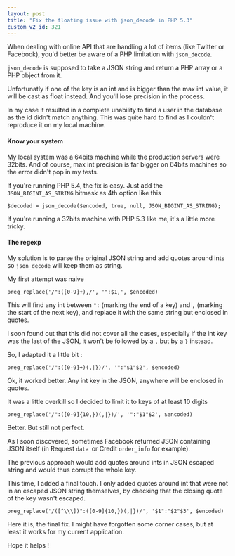 ```yaml
---
layout: post
title: "Fix the floating issue with json_decode in PHP 5.3"
custom_v2_id: 321
---
```


<p>When dealing with online API that are handling a lot of items (like Twitter or Facebook), you'd better be aware of a PHP limitation with <code>json_decode</code>.</p>
<p><code>json_decode</code> is supposed to take a JSON string and return a PHP array or a PHP object from it.</p>
<p>Unfortunatly if one of the key is an int and is bigger than the max int value, it will be cast as float instead. And you'll lose precision in the process.</p>
<p>In my case it resulted in a complete unability to find a user in the database as the id didn't match anything. This was quite hard to find as I couldn't reproduce it on my local machine.</p>
<h4>Know your system</h4>
<p>My local system was a 64bits machine while the production servers were 32bits. And of course, max int precision is far bigger on 64bits machines so the error didn't pop in my tests.</p>
<p>If you're running PHP 5.4, the fix is easy. Just add the <code>JSON_BIGINT_AS_STRING</code> bitmask as 4th option like this</p>
<pre><code lang="php">$decoded = json_decode($encoded, true, null, JSON_BIGINT_AS_STRING);</code></pre>
<p>If you're running a 32bits machine with PHP 5.3 like me, it's a little more tricky.</p>
<h4>The regexp</h4>
<p>My solution is to parse the original JSON string and add quotes around ints so <code>json_decode</code> will keep them as string.</p>
<p>My first attempt was naive</p>
<pre><code lang="php">preg_replace('/":([0-9]+),/', '":$1,', $encoded)</code></pre>
<p>This will find any int between <code>":</code> (marking the end of a key) and <code>,</code> (marking the start of the next key), and replace it with the same string but enclosed in quotes.</p>
<p>I soon found out that this did not cover all the cases, especially if the int key was the last of the JSON, it won't be followed by a <code>,</code> but by a <code>}</code> instead.</p>
<p>So, I adapted it a little bit :</p>
<pre><code lang="php">preg_replace('/":([0-9]+)(,|})/', '":"$1"$2', $encoded)</code></pre>
<p>Ok, it worked better. Any int key in the JSON, anywhere will be enclosed in quotes.</p>
<p>It was a little overkill so I decided to limit it to keys of at least 10 digits</p>
<pre><code lang="php">preg_replace('/":([0-9]{10,})(,|})/', '":"$1"$2', $encoded)</code></pre>
<p>Better. But still not perfect.</p>
<p>As I soon discovered, sometimes Facebook returned JSON containing JSON itself (in Request <code>data </code>or Credit <code>order_info</code> for example).</p>
<p>The previous approach would add quotes around ints in JSON escaped string and would thus corrupt the whole key.</p>
<p>This time, I added a final touch. I only added quotes around int that were not in an escaped JSON string themselves, by checking that the closing quote of the key wasn't escaped.</p>
<pre><code lang="php">preg_replace('/([^\\\])":([0-9]{10,})(,|})/', '$1":"$2"$3', $encoded)</code></pre>
<p>Here it is, the final fix. I might have forgotten some corner cases, but at least it works for my current application.</p>
<p>Hope it helps !</p>
<br />